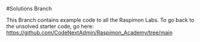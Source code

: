 #Solutions Branch

This Branch contains example code to all the Raspimon Labs. To go back to the unsolved starter code, go here:
https://github.com/CodeNextAdmin/Raspimon_Academy/tree/main




